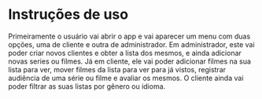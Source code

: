 # Instruções de uso

Primeiramente o usuário vai abrir o app e vai aparecer um menu com duas opções, uma de cliente e outra de administrador. 
Em administrador, este vai poder criar novos clientes e obter a lista dos mesmos, e ainda adicionar novas series ou filmes.
Já em cliente, ele vai poder adicionar filmes na sua lista para ver, mover filmes da lista para ver para já vistos, registrar audiência de uma série ou filme e avaliar os mesmos. O cliente ainda vai poder filtrar as suas listas por gênero ou idioma.
